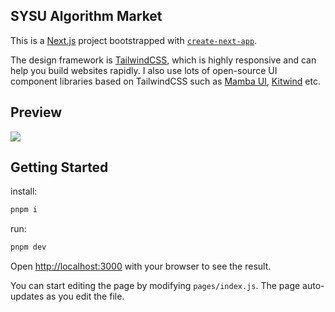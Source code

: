 ## SYSU Algorithm Market

This is a [Next.js](https://nextjs.org/) project bootstrapped with [`create-next-app`](https://github.com/vercel/next.js/tree/canary/packages/create-next-app).

The design framework is [TailwindCSS](https://tailwindcss.com/), which is highly responsive and can help you build websites rapidly. I also use lots of open-source UI component libraries based on TailwindCSS such as [Mamba UI](https://mambaui.com/), [Kitwind](https://kitwind.io/) etc.

## Preview

![](https://pic.imgdb.cn/item/629c9e6d09475431290623c9.png)

## Getting Started

install:

```bash
pnpm i
```

run:

```bash
pnpm dev
```

Open [http://localhost:3000](http://localhost:3000) with your browser to see the result.

You can start editing the page by modifying `pages/index.js`. The page auto-updates as you edit the file.
